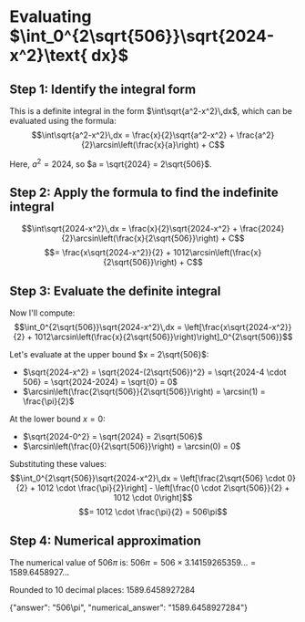 # Evaluating $\int_0^{2\sqrt{506}}\sqrt{2024-x^2}\text{ dx}$

## Step 1: Identify the integral form
This is a definite integral in the form $\int\sqrt{a^2-x^2}\,dx$, which can be evaluated using the formula:
$$\int\sqrt{a^2-x^2}\,dx = \frac{x}{2}\sqrt{a^2-x^2} + \frac{a^2}{2}\arcsin\left(\frac{x}{a}\right) + C$$

Here, $a^2 = 2024$, so $a = \sqrt{2024} = 2\sqrt{506}$.

## Step 2: Apply the formula to find the indefinite integral
$$\int\sqrt{2024-x^2}\,dx = \frac{x}{2}\sqrt{2024-x^2} + \frac{2024}{2}\arcsin\left(\frac{x}{2\sqrt{506}}\right) + C$$
$$= \frac{x\sqrt{2024-x^2}}{2} + 1012\arcsin\left(\frac{x}{2\sqrt{506}}\right) + C$$

## Step 3: Evaluate the definite integral
Now I'll compute:
$$\int_0^{2\sqrt{506}}\sqrt{2024-x^2}\,dx = \left[\frac{x\sqrt{2024-x^2}}{2} + 1012\arcsin\left(\frac{x}{2\sqrt{506}}\right)\right]_0^{2\sqrt{506}}$$

Let's evaluate at the upper bound $x = 2\sqrt{506}$:
- $\sqrt{2024-x^2} = \sqrt{2024-(2\sqrt{506})^2} = \sqrt{2024-4 \cdot 506} = \sqrt{2024-2024} = \sqrt{0} = 0$
- $\arcsin\left(\frac{2\sqrt{506}}{2\sqrt{506}}\right) = \arcsin(1) = \frac{\pi}{2}$

At the lower bound $x = 0$:
- $\sqrt{2024-0^2} = \sqrt{2024} = 2\sqrt{506}$
- $\arcsin\left(\frac{0}{2\sqrt{506}}\right) = \arcsin(0) = 0$

Substituting these values:
$$\int_0^{2\sqrt{506}}\sqrt{2024-x^2}\,dx = \left[\frac{2\sqrt{506} \cdot 0}{2} + 1012 \cdot \frac{\pi}{2}\right] - \left[\frac{0 \cdot 2\sqrt{506}}{2} + 1012 \cdot 0\right]$$
$$= 1012 \cdot \frac{\pi}{2} = 506\pi$$

## Step 4: Numerical approximation
The numerical value of $506\pi$ is:
$506\pi = 506 \times 3.14159265359... = 1589.6458927...$

Rounded to 10 decimal places: $1589.6458927284$

{"answer": "506\\pi", "numerical_answer": "1589.6458927284"}